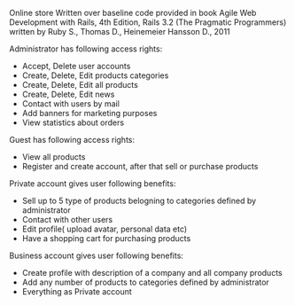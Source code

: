 Online store
Written over baseline code provided in book Agile Web Development with Rails, 4th Edition, Rails 3.2 (The Pragmatic Programmers) written by Ruby S., Thomas D., Heinemeier Hansson D., 2011

Administrator has following access rights:
  - Accept, Delete user accounts
  - Create, Delete, Edit products categories
  - Create, Delete, Edit all products
  - Create, Delete, Edit news
  - Contact with users by mail
  - Add banners for marketing purposes
  - View statistics about orders
  
Guest has following access rights:
  - View all products 
  - Register and create account, after that sell or purchase products

Private account gives user following benefits:
  - Sell up to 5 type of products belogning to categories defined by administrator
  - Contact with other users
  - Edit profile( upload avatar, personal data etc)
  - Have a shopping cart for purchasing products
  
Business account gives user following benefits:
  - Create profile with description of a company and all company products 
  - Add any number of products to categories defined by administrator
  - Everything as Private account
